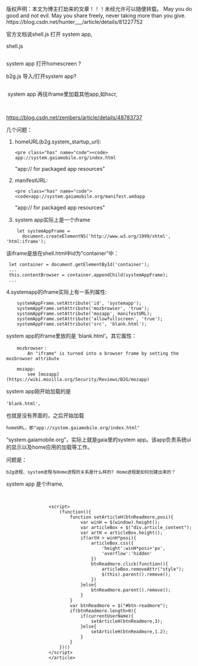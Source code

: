 <article>
		<div id="article_content" class="article_content clearfix csdn-tracking-statistics" data-pid="blog" data-mod="popu_307" data-dsm="post">
								<div class="article-copyright">
					版权声明：本文为博主打劫来的文章！！！未经允许可以随便转载。 May you do good and not evil.  May you share freely, never taking more than you give.					https://blog.csdn.net/hunter___/article/details/81227752				</div>
								            <link rel="stylesheet" href="https://csdnimg.cn/release/phoenix/template/css/ck_htmledit_views-e2445db1a8.css">
						<div class="htmledit_views">
                <p>官方文档说shell.js 打开 system app,</p>

<p>shell.js</p>

<p><img alt="" class="has" src="https://img-blog.csdn.net/20180730091720502?watermark/2/text/aHR0cHM6Ly9ibG9nLmNzZG4ubmV0L2h1bnRlcl9fXw==/font/5a6L5L2T/fontsize/400/fill/I0JBQkFCMA==/dissolve/70"></p>

<p>system app 打开homescreen ?</p>

<p>b2g.js 导入/打开system app?</p>

<p><img alt="" class="has" src="https://img-blog.csdn.net/2018073009000560?watermark/2/text/aHR0cHM6Ly9ibG9nLmNzZG4ubmV0L2h1bnRlcl9fXw==/font/5a6L5L2T/fontsize/400/fill/I0JBQkFCMA==/dissolve/70"></p>

<p>&nbsp;system app 再往iframe里加载其他app,如hscr,</p>

<p>&nbsp;<img alt="" class="has" src="https://img-blog.csdn.net/20180730092420564?watermark/2/text/aHR0cHM6Ly9ibG9nLmNzZG4ubmV0L2h1bnRlcl9fXw==/font/5a6L5L2T/fontsize/400/fill/I0JBQkFCMA==/dissolve/70"></p>

<p><a href="https://blog.csdn.net/zembers/article/details/48783737" rel="nofollow" target="_blank">https://blog.csdn.net/zembers/article/details/48783737</a></p>

<p>几个问题：</p>

<ol><li>
	<p>homeURL(b2g.system_startup_url):</p>

	<pre class="has" name="code"><code> app://system.gaiamobile.org/index.html

 "app:// for packaged app resources"</code></pre>
	</li>
	<li>
	<p>manifestURL:</p>

	<pre class="has" name="code"><code>app://system.gaiamobile.org/manifest.webapp

"app:// for packaged app resources"</code></pre>
	</li>
	<li>system app实际上是一个iframe</li>
</ol><pre class="has" name="code"><code>    let systemAppFrame =
      document.createElementNS('http://www.w3.org/1999/xhtml', 'html:iframe');</code></pre>

<p>该iframe是放在shell.html中id为”container”中：</p>

<pre class="has" name="code"><code> let container = document.getElementById('container');
 ...
 this.contentBrowser = container.appendChild(systemAppFrame);
 ...</code></pre>

<p>4.systemapp的iframe实际上有一系列属性:</p>

<pre class="has" name="code"><code>    systemAppFrame.setAttribute('id', 'systemapp');
    systemAppFrame.setAttribute('mozbrowser', 'true');
    systemAppFrame.setAttribute('mozapp', manifestURL);
    systemAppFrame.setAttribute('allowfullscreen', 'true');
    systemAppFrame.setAttribute('src', 'blank.html');</code></pre>

<p>system app的iframe里放的是 ‘blank.html’。其它属性：</p>

<pre class="has" name="code"><code>    mozbrowser： 
        An "iframe" is turned into a browser frame by setting the mozbrowser attribute

    mozapp:
        see [mozapp](https://wiki.mozilla.org/Security/Reviews/B2G/mozapp)</code></pre>

<p>system app刚开始加载的是</p>

<pre class="has" name="code"><code>'blank.html'，</code></pre>

<p>也就是没有界面的，之后开始加载</p>

<pre class="has" name="code"><code>homeURL，即"app://system.gaiamobile.org/index.html"</code></pre>

<p>“system.gaiamobile.org”，实际上就是gaia里的system app。该app负责系统ui的显示以及home应用的加载等工作。</p>

<p>问题是：</p>

<pre class="has" name="code"><code>b2g进程、system进程与Home进程的关系是什么样的? Home进程是如何创建出来的？</code></pre>

<p>system app 是个iframe,</p>

<p>&nbsp;</p>            </div>
                </div>
									
					<script>
						(function(){
							function setArticleH(btnReadmore,posi){
								var winH = $(window).height();
								var articleBox = $("div.article_content");
								var artH = articleBox.height();
								if(artH > winH*posi){
									articleBox.css({
										'height':winH*posi+'px',
										'overflow':'hidden'
									})
									btnReadmore.click(function(){
										articleBox.removeAttr("style");
										$(this).parent().remove();
									})
								}else{
									btnReadmore.parent().remove();
								}
							}
							var btnReadmore = $("#btn-readmore");
							if(btnReadmore.length>0){
								if(currentUserName){
									setArticleH(btnReadmore,3);
								}else{
									setArticleH(btnReadmore,1.2);
								}
							}
						})()
					</script>
					</article>
